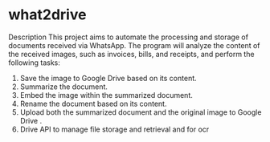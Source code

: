 # what2drive

Description
This project aims to automate the processing and storage of documents received via WhatsApp. The program will analyze the content of the received images, such as invoices, bills, and receipts, and perform the following tasks:

1) Save the image to Google Drive based on its content.
2) Summarize the document.
3) Embed the image within the summarized document.
4) Rename the document based on its content.
5) Upload both the summarized document and the original image to Google Drive .
7)  Drive API to manage file storage and retrieval and for ocr
